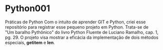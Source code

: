 # Python001
Práticas de Python
Com o intuito de aprender GIT e Python, criei esse repositório para registrar esse pequeno projeto em Python.
Trata-se de "Um baralho Pythônico" do livro Python Fluente de Luciano Ramalho, cap. 1, pg. 29.
O projeto visa mostrar a eficácia da implementação de dois métodos especiais, __getitem__ e __len__.
